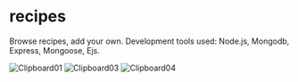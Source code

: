 # recipes
Browse recipes, add your own.
Development tools used: Node.js, Mongodb, Express, Mongoose, Ejs.

![Clipboard01](https://user-images.githubusercontent.com/61388692/163646748-b5e16e57-3dc8-43b1-b04a-00bb66b18dac.png)
![Clipboard03](https://user-images.githubusercontent.com/61388692/163646940-01556bf0-c228-4db8-bead-3aec61009e8d.png)
![Clipboard04](https://user-images.githubusercontent.com/61388692/163647004-e7d27f59-050e-4f10-86ed-d415543f8cc6.png)

